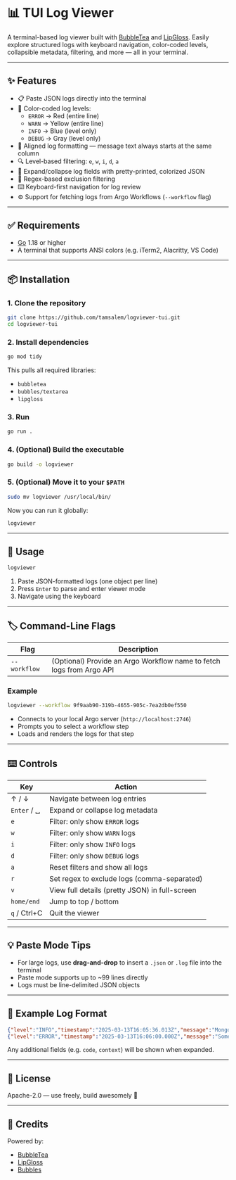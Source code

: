# 📊 TUI Log Viewer

A terminal-based log viewer built with [BubbleTea](https://github.com/charmbracelet/bubbletea) and [LipGloss](https://github.com/charmbracelet/lipgloss). Easily explore structured logs with keyboard navigation, color-coded levels, collapsible metadata, filtering, and more — all in your terminal.

---

## ✨ Features

- 📋 Paste JSON logs directly into the terminal
- 🎨 Color-coded log levels:
  - `ERROR` → Red (entire line)
  - `WARN`  → Yellow (entire line)
  - `INFO`  → Blue (level only)
  - `DEBUG` → Gray (level only)
- 📐 Aligned log formatting — message text always starts at the same column
- 🔍 Level-based filtering: `e`, `w`, `i`, `d`, `a`
- 🔽 Expand/collapse log fields with pretty-printed, colorized JSON
- 🧠 Regex-based exclusion filtering
- ⌨️ Keyboard-first navigation for log review
- ⚙️ Support for fetching logs from Argo Workflows (`--workflow` flag)

---

## ✅ Requirements

- [Go](https://golang.org/doc/install) 1.18 or higher
- A terminal that supports ANSI colors (e.g. iTerm2, Alacritty, VS Code)

---

## 📦 Installation

### 1. Clone the repository

```bash
git clone https://github.com/tamsalem/logviewer-tui.git
cd logviewer-tui
```

### 2. Install dependencies

```bash
go mod tidy
```

This pulls all required libraries:
- `bubbletea`
- `bubbles/textarea`
- `lipgloss`

### 3. Run

```bash
go run .
```

### 4. (Optional) Build the executable

```bash
go build -o logviewer
```

### 5. (Optional) Move it to your `$PATH`

```bash
sudo mv logviewer /usr/local/bin/
```

Now you can run it globally:

```bash
logviewer
```

---

## 🚀 Usage

```bash
logviewer
```

1. Paste JSON-formatted logs (one object per line)
2. Press `Enter` to parse and enter viewer mode
3. Navigate using the keyboard

---

## 🏷️ Command-Line Flags

| Flag           | Description                                                          |
|----------------|----------------------------------------------------------------------|
| `--workflow`   | (Optional) Provide an Argo Workflow name to fetch logs from Argo API |

### Example

```bash
logviewer --workflow 9f9aab90-319b-4655-905c-7ea2db0ef550
```

- Connects to your local Argo server (`http://localhost:2746`)
- Prompts you to select a workflow step
- Loads and renders the logs for that step

---

## ⌨️ Controls

| Key         | Action                                           |
|-------------|--------------------------------------------------|
| ↑ / ↓       | Navigate between log entries                     |
| `Enter` / ␣ | Expand or collapse log metadata                  |
| `e`         | Filter: only show `ERROR` logs                   |
| `w`         | Filter: only show `WARN` logs                    |
| `i`         | Filter: only show `INFO` logs                    |
| `d`         | Filter: only show `DEBUG` logs                   |
| `a`         | Reset filters and show all logs                  |
| `r`         | Set regex to exclude logs (comma-separated)      |
| `v`         | View full details (pretty JSON) in full-screen   |
| `home/end`  | Jump to top / bottom                             |
| `q` / Ctrl+C| Quit the viewer                                  |

---

## 💡 Paste Mode Tips

- For large logs, use **drag-and-drop** to insert a `.json` or `.log` file into the terminal
- Paste mode supports up to ~99 lines directly
- Logs must be line-delimited JSON objects

---

## 🧾 Example Log Format

```json
{"level":"INFO","timestamp":"2025-03-13T16:05:36.013Z","message":"MongoDB initialized"}
{"level":"ERROR","timestamp":"2025-03-13T16:06:00.000Z","message":"Something failed","code":500}
```

Any additional fields (e.g. `code`, `context`) will be shown when expanded.

---

## 📜 License

Apache-2.0 — use freely, build awesomely 🚀

---

## 🙌 Credits

Powered by:

- [BubbleTea](https://github.com/charmbracelet/bubbletea)
- [LipGloss](https://github.com/charmbracelet/lipgloss)
- [Bubbles](https://github.com/charmbracelet/bubbles)
